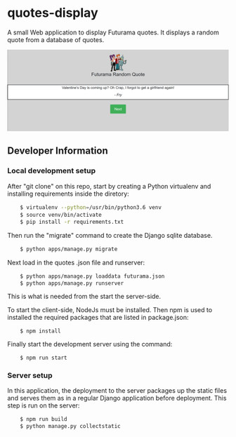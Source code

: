 # quotes-display
A small Web application to display Futurama quotes. It displays a random quote from a database of quotes.

![Futurama Quotes](https://github.com/davgibbs/quotes-display/blob/master/apps/display/static/display/img/screenshot.png)

## Developer Information
### Local development setup
After "git clone" on this repo, start by creating a Python virtualenv and installing requirements inside the diretory:
```bash
    $ virtualenv --python=/usr/bin/python3.6 venv
    $ source venv/bin/activate
    $ pip install -r requirements.txt
```
Then run the "migrate" command to create the Django sqlite database.
```bash
    $ python apps/manage.py migrate
```
Next load in the quotes .json file and runserver:
```
    $ python apps/manage.py loaddata futurama.json
    $ python apps/manage.py runserver
```
This is what is needed from the start the server-side.

To start the client-side, NodeJs must be installed. Then npm is used to installed the required packages that are listed in package.json:
```
    $ npm install
```
Finally start the development server using the command:
```
    $ npm run start
```

### Server setup
In this application, the deployment to the server packages up the static files and serves them as in a regular Django application before deployment. This step is run on the server:
```
    $ npm run build
    $ python manage.py collectstatic
```



